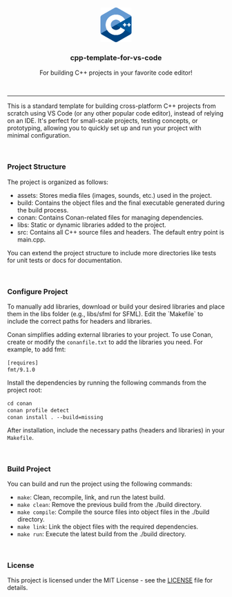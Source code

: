 <br />
<div align="center">
  <img src="assets/logo.png" alt="Logo" height="80">

  <h3 align="center">cpp-template-for-vs-code</h3>

  <p align="center">
    For building C++ projects in your favorite code editor!
  </p>
</div>
<br />

---

<p>
  This is a standard template for building cross-platform C++ projects from scratch using VS Code (or any other popular code editor), instead of relying on an IDE. It's perfect for small-scale projects, testing concepts, or prototyping, allowing you to quickly set up and run your project with minimal configuration.
</p>
<br />

### Project Structure
<p>
The project is organized as follows:

- assets: Stores media files (images, sounds, etc.) used in the project.
- build: Contains the object files and the final executable generated during the build process.
- conan: Contains Conan-related files for managing dependencies.
- libs: Static or dynamic libraries added to the project.
- src: Contains all C++ source files and headers. The default entry point is main.cpp.

You can extend the project structure to include more directories like tests for unit tests or docs for documentation.
</p>
<br />

### Configure Project
<p>
To manually add libraries, download or build your desired libraries and place them in the libs folder (e.g., libs/sfml for SFML). Edit the `Makefile` to include the correct paths for headers and libraries. 

Conan simplifies adding external libraries to your project. To use Conan, create or modify the `conanfile.txt` to add the libraries you need. For example, to add fmt:

```
[requires]
fmt/9.1.0
```

Install the dependencies by running the following commands from the project root:

```
cd conan
conan profile detect
conan install . --build=missing
```
After installation, include the necessary paths (headers and libraries) in your `Makefile`.
</p>
<br />

### Build Project
<p>
You can build and run the project using the following commands:

- `make`: Clean, recompile, link, and run the latest build.
- `make clean`: Remove the previous build from the ./build directory.
- `make compile`: Compile the source files into object files in the ./build directory.
- `make link`: Link the object files with the required dependencies.
- `make run`: Execute the latest build from the ./build directory.
</p>
<br />

### License
<p>
  This project is licensed under the MIT License - see the <a href="LICENSE.md">LICENSE</a> file for details.
</p>
<br />
